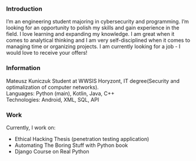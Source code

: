 ### Introduction
I’m  an  engineering  student  majoring  in  cybersecurity  and programming.
I’m  looking  for  an  opportunity  to  polish  my skills and gain experience in the field. I love learning and expanding my knowledge. I am great when it comes to analytical thinking and I am very self-disciplined when it comes to managing time or organizing projects.
I am currently looking for a job - I would love to receive your offers!

### Information
Mateusz Kuniczuk
Student at WWSIS Horyzont, IT degree(Security and optimalization of computer networks).  
Languages: Python (main), Kotlin, Java, C++  
Technologies: Android, XML, SQL, API  

### Work
Currently, I work on:  
* Ethical Hacking Thesis (penetration testing application)
* Automating The Boring Stuff with Python book
* Django Course on Real Python

<!--
**Maffey/Maffey** is a ✨ _special_ ✨ repository because its `README.md` (this file) appears on your GitHub profile.
Here are some ideas to get you started:
- 🔭 I’m currently working on ...
- 🌱 I’m currently learning ...
- 👯 I’m looking to collaborate on ...
- 🤔 I’m looking for help with ...
- 💬 Ask me about ...
- 📫 How to reach me: ...
- 😄 Pronouns: ...
- ⚡ Fun fact: ...
-->
